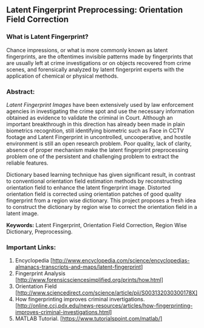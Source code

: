 ## Latent Fingerprint Preprocessing: Orientation Field Correction 

### What is Latent Fingerprint?

Chance impressions, or what is more commonly known as latent fingerprints, are the oftentimes invisible patterns made by fingerprints that are usually left at crime investigations or on objects recovered from crime scenes, and forensically analyzed by latent fingerprint experts with the application of chemical or physical methods.

### Abstract:

_Latent Fingerprint Images_ have been extensively used by law enforcement agencies in investigating the crime spot and use the necessary information obtained as evidence to validate the criminal in Court. Although an important breakthrough in this direction has already been made in plain biometrics recognition, still identifying biometric such as Face in CCTV footage and Latent Fingerprint in uncontrolled, uncooperative, and hostile environment is still an open research problem. Poor quality, lack of clarity, absence of proper mechanism make the latent fingerprint preprocessing problem one of the persistent and challenging problem to extract the reliable features. 

Dictionary based learning technique has given significant result, in contrast to conventional orientation field estimation methods by reconstructing orientation field to enhance the latent fingerprint image. Distorted orientation field is corrected using orientation patches of good quality fingerprint from a region wise dictionary. This project proposes a fresh idea to construct the dictionary by region wise to correct the orientation field in a latent image.

**Keywords:** Latent Fingerprint, Orientation Field Correction, Region Wise Dictionary, Preprocessing.

### Important Links:

1. Encyclopedia [http://www.encyclopedia.com/science/encyclopedias-almanacs-transcripts-and-maps/latent-fingerprint]
2. Fingerprint Analysis [http://www.forensicsciencesimplified.org/prints/how.html]
3. Orientation Field [http://www.sciencedirect.com/science/article/pii/S003132030300178X]
4. How fingerprinting improves criminal invertigations. [http://online.ccj.pdx.edu/news-resources/articles/how-fingerprinting-improves-criminal-investigations.html]
5. MATLAB Tutorial. [https://www.tutorialspoint.com/matlab/]

